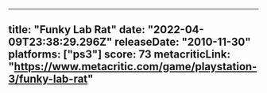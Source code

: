 
---
title: "Funky Lab Rat"
date: "2022-04-09T23:38:29.296Z"
releaseDate: "2010-11-30"
platforms: ["ps3"]
score: 73
metacriticLink: "https://www.metacritic.com/game/playstation-3/funky-lab-rat"
---
